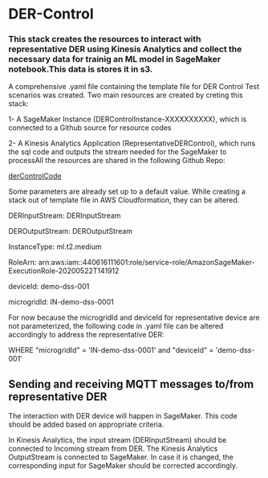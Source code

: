# DER-Control

### This stack creates the resources to interact with representative DER using Kinesis Analytics and collect the necessary data for trainig an ML model in SageMaker notebook.This data is stores it in s3.

A comprehensive .yaml file containing the template file for DER Control Test scenarios was created. Two main resources are created by creting this stack:

1- A SageMaker Instance (DERControlInstance-XXXXXXXXXX), which is connected to a Github source for resource codes

2- A Kinesis Analytics Application (RepresentativeDERControl), which runs the sql code and outputs the stream needed for the SageMaker to processAll the resources are shared in the following Github Repo:
 
[derControlCode](DERControlTestScenarios-Prod.ipynb)

Some parameters are already set up to a default value. While creating a stack out of template file in AWS Cloudformation, they can be altered.

DERInputStream:	DERInputStream	

DEROutputStream:	DEROutputStream

InstanceType:	ml.t2.medium

RoleArn:	arn:aws:iam::440616111601:role/service-role/AmazonSageMaker-ExecutionRole-20200522T141912

deviceId:	demo-dss-001

microgridId:	IN-demo-dss-0001

For now because the microgridId and deviceId for representative device are not parameterized, the following code in .yaml file can be altered accordingly to address the representative DER:

WHERE "microgridId" = 'IN-demo-dss-0001' and "deviceId" = 'demo-dss-001'

## Sending and receiving MQTT messages to/from representative DER

The interaction with DER device will happen in SageMaker. This code should be added based on appropriate criteria.

In Kinesis Analytics, the input stream (DERInputStream) should be connected to Incoming stream from DER.
The Kinesis Analytics OutputStream is connected to SageMaker. In case it is changed, the corresponding input for SageMaker should be corrected accordingly.
